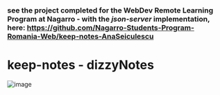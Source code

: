 ### see the project completed for the WebDev Remote Learning Program at Nagarro - with the *json-server* implementation, here: https://github.com/Nagarro-Students-Program-Romania-Web/keep-notes-AnaSeiculescu

# keep-notes - dizzyNotes

![image](https://github.com/AnaSeiculescu/keep-notes/assets/122996287/56c8eb0e-0ecd-45e3-b6a1-72975b2c83ee)

